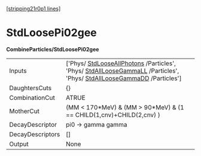 [[stripping21r0p1 lines]](./stripping21r0p1-commonparticles)

# StdLoosePi02gee

**CombineParticles/StdLoosePi02gee**

|                  |                                                                                                                                                                                                                                                 |
|------------------|-------------------------------------------------------------------------------------------------------------------------------------------------------------------------------------------------------------------------------------------------|
| Inputs           | ['Phys/ [StdLooseAllPhotons](./stripping21r0p1-stdlooseallphotons) /Particles', 'Phys/ [StdAllLooseGammaLL](./stripping21r0p1-stdallloosegammall) /Particles', 'Phys/ [StdAllLooseGammaDD](./stripping21r0p1-stdallloosegammadd) /Particles'] |
| DaughtersCuts    | {}                                                                                                                                                                                                                                              |
| CombinationCut   | ATRUE                                                                                                                                                                                                                                           |
| MotherCut        | (MM \< 170\*MeV) & (MM \> 90\*MeV) & (1 == CHILD(1,cnv)+CHILD(2,cnv) )                                                                                                                                                                          |
| DecayDescriptor  | pi0 -\> gamma gamma                                                                                                                                                                                                                             |
| DecayDescriptors | []                                                                                                                                                                                                                                            |
| Output           | None                                                                                                                                                                                                                                            |
